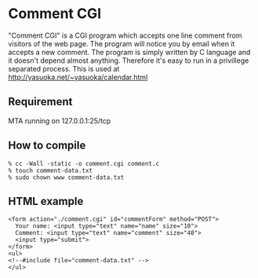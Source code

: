 Comment CGI
===========

"Comment CGI" is a CGI program which accepts one line comment from
visitors of the web page.  The program will notice you by email when it
accepts a new comment.  The program is simply written by C language
and it doesn't depend almost anything.  Therefore it's easy to run in
a privillege separated process.  This is used at
http://yasuoka.net/~yasuoka/calendar.html


Requirement
-----------

MTA running on 127.0.0.1:25/tcp

How to compile
--------------

    % cc -Wall -static -o comment.cgi comment.c
    % touch comment-data.txt
    % sudo chown www comment-data.txt

HTML example
------------

    <form action="./comment.cgi" id="commentForm" method="POST">
      Your name: <input type="text" name="name" size="10">
      Comment: <input type="text" name="comment" size="40">
      <input type="submit">
    </form>
    <ul>
    <!--#include file="comment-data.txt" -->
    </ul>
